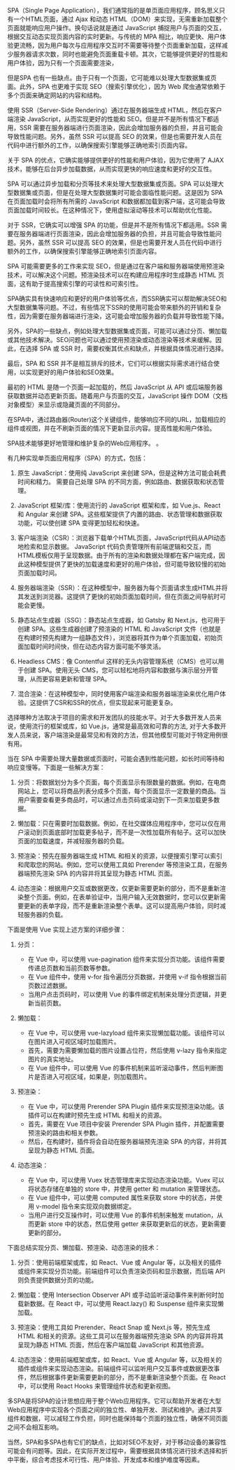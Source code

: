 SPA（Single Page Application），我们通常指的是单页面应用程序，顾名思义只有一个HTML页面，通过 Ajax 和动态 HTML（DOM）来实现，无需重新加载整个页面就能响应用户操作。换句话说就是通过 JavaScript 捕捉用户与页面的交互，根据交互动态实现页面内容的实时更新。与传统的 MPA 相比，响应更快、用户体验更流畅，因为用户每次与应用程序交互时不需要等待整个页面重新加载，这样减少服务器请求次数，同时也能避免页面重载卡顿。其次，它能够提供更好的性能和用户体验，因为只有一个页面需要渲染，

但是SPA 也有一些缺点。由于只有一个页面，它可能难以处理大型数据集或页面。此外，SPA 也更难于实现 SEO（搜索引擎优化），因为 Web 爬虫通常依赖于多个页面来确定网站的内容和结构。

使用 SSR（Server-Side Rendering）通过在服务器端生成 HTML，然后在客户端渲染 JavaScript，从而实现更好的性能和 SEO。但是并不是所有情况下都适用，SSR 需要在服务器端进行页面渲染，因此会增加服务器的负担，并且可能会导致性能问题。另外，虽然 SSR 可以提高 SEO 的效果，但是也需要开发人员在代码中进行额外的工作，以确保搜索引擎能够正确地索引页面内容。

关于 SPA 的优点，它确实能够提供更好的性能和用户体验，因为它使用了 AJAX 技术，能够在后台异步加载数据，从而实现更快的响应速度和更好的交互性。

SPA 可以通过异步加载和分页等技术来处理大型数据集或页面。SPA 可以处理大型数据集或页面，但是在处理大型数据集时可能会面临性能问题。这是因为 SPA 在页面加载时会将所有所需的 JavaScript 和数据都加载到客户端，这可能会导致页面加载时间较长。在这种情况下，使用虚拟滚动等技术可以帮助优化性能。

对于 SSR，它确实可以增强 SPA 的功能，但是并不是所有情况下都适用。SSR 需要在服务器端进行页面渲染，因此会增加服务器的负担，并且可能会导致性能问题。另外，虽然 SSR 可以提高 SEO 的效果，但是也需要开发人员在代码中进行额外的工作，以确保搜索引擎能够正确地索引页面内容。

SPA 可能需要更多的工作来实现 SEO，但是通过在客户端和服务器端使用预渲染技术，可以解决这个问题。预渲染技术可以在构建应用程序时生成静态 HTML 页面，这有助于提高搜索引擎的可读性和可索引性。

SPA确实具有快速响应和更好的用户体验等优点，而SSR确实可以帮助解决SEO和大型数据集等问题。不过，有些情况下SSR的使用可能会带来额外的开销和复杂性，因为需要在服务器端进行渲染，这可能会增加服务器的负载并导致性能下降。

另外，SPA的一些缺点，例如处理大型数据集或页面，可能可以通过分页、懒加载或其他技术解决。SEO问题也可以通过使用预渲染或动态渲染等技术来缓解。因此，在选择 SPA 或 SSR 时，需要权衡其优点和缺点，并根据具体情况进行选择。


最后，SPA 和 SSR 并不是相互排斥的技术，它们可以根据实际需求进行结合使用，以实现更好的用户体验和SEO效果。

最初的 HTML 是随一个页面一起加载的，然后 JavaScript 从 API 或后端服务器获取数据并动态更新页面。随着用户与页面的交互，JavaScript 操作 DOM（文档对象模型）来显示或隐藏页面的不同部分。

在SPA中，通过路由器(Router)这个关键组件，能够响应不同的URL，加载相应的组件或视图，并在不刷新页面的情况下更新显示内容。提高性能和用户体验。

SPA技术能够更好地管理和维护复杂的Web应用程序。  。

有几种实现单页面应用程序（SPA）的方式，包括：

1.  原生 JavaScript：使用纯 JavaScript 来创建 SPA，但是这种方法可能会耗费时间和精力。          需要自己处理 SPA 的不同方面，例如路由、数据获取和状态管理。
    
2.  JavaScript 框架/库：使用流行的 JavaScript 框架和库，如 Vue.js、React 和 Angular 来创建 SPA。这些框架提供了内置的路由、状态管理和数据获取功能，可以使创建 SPA 变得更加轻松和快速。

3. 客户端渲染（CSR）：浏览器下载单个HTML页面，JavaScript代码从API动态地检索和显示数据。  JavaScript 代码负责管理所有前端逻辑和交互，而HTML模板仅用于呈现数据。由于所有的渲染和数据处理都在客户端完成，因此这种模型提供了更快的加载速度和更好的用户体验，但可能导致较慢的初始页面加载时间。

4. 服务器端渲染（SSR）：在这种模型中，服务器为每个页面请求生成HTML并将其发送到浏览器。这提供了更快的初始页面加载时间，但在页面之间导航时可能会更慢。
    
5.  静态站点生成器（SSG）：静态站点生成器，如 Gatsby 和 Next.js，也可用于创建 SPA。这些生成器创建了预渲染的 HTML 和 JavaScript 文件（也就是 在构建时预先构建为一组静态文件），浏览器将其作为单个页面加载，初始页面加载时间时间快，但在动态内容方面可能不够灵活。
    
6.  Headless CMS：像 Contentful 这样的无头内容管理系统（CMS）也可以用于创建 SPA。使用无头 CMS，您可以轻松地将内容和数据与演示层分开管理，从而更容易更新和管理 SPA。

7. 混合渲染：在这种模型中，同时使用客户端渲染和服务器端渲染来优化用户体验。这提供了CSR和SSR的优点，但实现起来可能更复杂。
    

选择哪种方法取决于项目的需求和开发团队的技能水平。对于大多数开发人员来说，使用流行的框架或库，如 Vue.js，通常是最高效和可靠的方法, 对于大多数开发人员来说，客户端渲染是最常见和有效的方法，但其他模型可能对于特定用例很有用。

当在 SPA 中需要处理大量数据或页面时，可能会遇到性能问题，如长时间等待和响应变慢等。下面是一些解决方案：

1.  分页：将数据划分为多个页面，每个页面显示有限数量的数据。例如，在电商网站上，您可以将商品列表分成多个页面，每个页面显示一定数量的商品。当用户需要查看更多商品时，可以通过点击页码或滚动到下一页来加载更多数据。
    
2.  懒加载：只在需要时加载数据。例如，在社交媒体应用程序中，您可以仅在用户滚动到页面底部时加载更多帖子，而不是一次性加载所有帖子。这可以加快页面的加载速度，并减轻服务器的负载。
    
3.  预渲染：预先在服务器端生成 HTML 和相关的资源，以便搜索引擎可以索引和爬取您的网站。例如，您可以使用工具如 Prerender 等预渲染工具，在服务器端预先渲染 SPA 的内容并将其呈现为静态 HTML 页面。
    
4.  动态渲染：根据用户交互或数据更改，仅更新需要更新的部分，而不是重新渲染整个页面。例如，在表单验证中，当用户输入无效数据时，您可以仅更新需要更新的表单字段，而不是重新渲染整个表单。这可以提高用户体验，同时减轻服务器的负载。

下面是使用 Vue 实现上述方案的详细步骤：

1.  分页：
    
    -   在 Vue 中，可以使用 vue-pagination 组件来实现分页功能。该组件需要传递总页数和当前页数等参数。
    -   在 Vue 组件中，使用 v-for 指令遍历分页数据，并使用 v-if 指令根据当前页数过滤数据。
    -   当用户点击页码时，可以使用 Vue 的事件绑定机制来处理分页逻辑，并更新当前页数。
2.  懒加载：
    
    -   在 Vue 中，可以使用 vue-lazyload 组件来实现懒加载功能。该组件可以在图片进入可视区域时加载图片。
    -   首先，需要为需要懒加载的图片设置占位符，然后使用 v-lazy 指令来指定图片的真实地址。
    -   在 Vue 组件中，可以使用 Vue 的事件机制来监听滚动事件，然后判断图片是否进入可视区域，如果是，则加载图片。
3.  预渲染：
    
    -   在 Vue 中，可以使用 Prerender SPA Plugin 插件来实现预渲染功能。该插件可以在构建时预先生成 HTML 和相关的资源。
    -   首先，需要在 Vue 项目中安装 Prerender SPA Plugin 插件，并配置需要预渲染的路由和相关参数。
    -   然后，在构建时，插件将会自动在服务器端预先渲染 SPA 的内容，并将其呈现为静态 HTML 页面。
4.  动态渲染：
    
    -   在 Vue 中，可以使用 Vuex 状态管理库来实现动态渲染功能。Vuex 可以将状态存储在单独的 store 中，并使用 getter 和 mutation 来管理状态。
    -   在 Vue 组件中，可以使用 computed 属性来获取 store 中的状态，并使用 v-model 指令来实现双向数据绑定。
    -   当用户进行交互操作时，可以使用 Vue 的事件机制来触发 mutation，从而更新 store 中的状态，然后使用 getter 来获取更新后的状态，更新需要更新的部分。


下面总结实现分页、懒加载、预渲染、动态渲染的技术：

1.  分页：使用前端框架或库，如 React、Vue 或 Angular 等，以及相关的插件或组件来实现分页功能。前端组件可以负责渲染页码和显示数据，而后端 API 则负责提供数据分页的功能。
    
2.  懒加载：使用 Intersection Observer API 或手动监听滚动事件来判断何时加载新数据。在 React 中，可以使用 React.lazy() 和 Suspense 组件来实现懒加载。
    
3.  预渲染：使用工具如 Prerender、React Snap 或 Next.js 等，预先生成 HTML 和相关的资源。这些工具可以在服务器端预先渲染 SPA 的内容并将其呈现为静态 HTML 页面，然后在客户端加载 JavaScript 和其他资源。
    
4.  动态渲染：使用前端框架或库，如 React、Vue 或 Angular 等，以及相关的插件或组件来实现动态渲染。前端组件可以监听用户交互事件或数据更改事件，然后根据事件更新需要更新的部分，而不是重新渲染整个页面。在 React 中，可以使用 React Hooks 来管理组件状态和更新视图。


多SPA是将SPA的设计思想应用于整个Web应用程序。它可以帮助开发者在大型Web应用程序中实现各个页面之间的独立性、单独开发、测试和维护。通过共享组件和数据，可以减轻工作负担，同时也能保持每个页面的独立性，确保不同页面之间不会相互影响。

当然，SPA和多SPA也有它们的缺点，比如对SEO不友好，对于移动设备的兼容性可能会有问题等。因此，在实际开发过程中，需要根据具体情况进行技术选择和折中平衡，综合考虑技术可行性、用户体验、开发成本和维护难度等因素。



